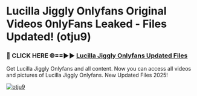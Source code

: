 # Lucilla Jiggly Onlyfans Original Videos 0nlyFans Leaked - Files Updated! (otju9)

<h3>🔴 CLICK HERE 🌐==►► <a href="https://tinyurl.com/ehrbuxhb" rel="nofollow">Lucilla Jiggly Onlyfans Updated Files</a></h3>

Get Lucilla Jiggly Onlyfans and all content. Now you can access all videos and pictures of Lucilla Jiggly Onlyfans. New Updated Files 2025!

[![otju9](https://i.imgur.com/lVYEuWS.gif)](https://tinyurl.com/ehrbuxhb)
